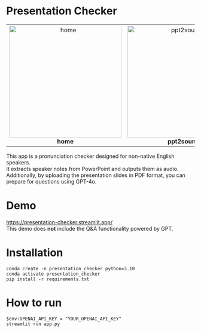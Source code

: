 # Presentation Checker

<table>
  <tr>
    <td style="text-align: center;">
      <img src="https://github.com/user-attachments/assets/bb4390c5-d6d2-4d7a-9fc1-667b22c1e6e3" alt="home" width="300"><br>
      <b>home</b>
    </td>
    <td style="text-align: center;">
      <img src="https://github.com/user-attachments/assets/f7e88253-aa87-4545-aedf-b3ade43da4a2" alt="ppt2sound" width="300"><br>
      <b>ppt2sound</b>
    </td>
    <td style="text-align: center;">
      <img src="https://github.com/user-attachments/assets/525c90ca-5a1e-44cb-b706-d194e69a6cba" alt="Q&A with gpt" width="300"><br>
      <b>Q&A with GPT-4o</b>
    </td>
  </tr>
</table>

This app is a pronunciation checker designed for non-native English speakers.   
It extracts speaker notes from PowerPoint and outputs them as audio.   
Additionally, by uploading the presentation slides in PDF format, you can prepare for questions using GPT-4o.

# Demo
https://presentation-checker.streamlit.app/  
This demo does **not** include the Q&A functionality powered by GPT.

# Installation
```
conda create -n presentation_checker python=3.10
conda activate presentation_checker
pip install -r requirements.txt
```

# How to run
```
$env:OPENAI_API_KEY = "YOUR_OPENAI_API_KEY"
streamlit run app.py
```
